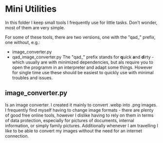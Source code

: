 # Mini Utilities
In this folder I keep small tools I frequently use for little tasks. 
Don't wonder, most of them are very simple.

For some of these tools, there are two versions, one with the "qad_" prefix, one without, e.g.:
- image_converter.py
- qad_image_converter.py
The "qad_" prefix stands for **q**uick **a**nd **d**irty - which usually are with minimized dependencies, but als require you to open the programm in an interpreter and adapt some things. However for single time use these should be easiest to quickly use with minimal troubles and issues.

## image_converter.py
Is an image converter. I created it mainly to convert .webp into .png images.
I frequently find myself having to change image formats - there are plenty of good free online tools, 
however I dislike having to rely on them in terms of data protection, especially for pictures of documents, internal information, or simply family pictures. Additionally whenever I am travelling I like to be able to convert my images without the need for an internet connection.